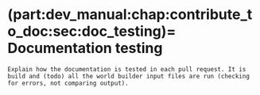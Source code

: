 (part:dev_manual:chap:contribute_to_doc:sec:doc_testing)=
Documentation testing
=====================

```{todo}
Explain how the documentation is tested in each pull request. It is build and (todo) all the world builder input files are run (checking for errors, not comparing output).
```
